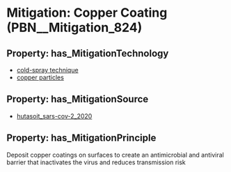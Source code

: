 # Mitigation: __Copper Coating__ (PBN__Mitigation_824)

## Property: has_MitigationTechnology

* [cold-spray technique](../Technology/PBN__Technology_3471)
* [copper particles](../Technology/PBN__Technology_3472)

## Property: has_MitigationSource

* [hutasoit_sars-cov-2_2020](../Article/PBN__Article_16)

## Property: has_MitigationPrinciple

Deposit copper coatings on surfaces to create an antimicrobial and antiviral barrier that inactivates the virus and reduces transmission risk

